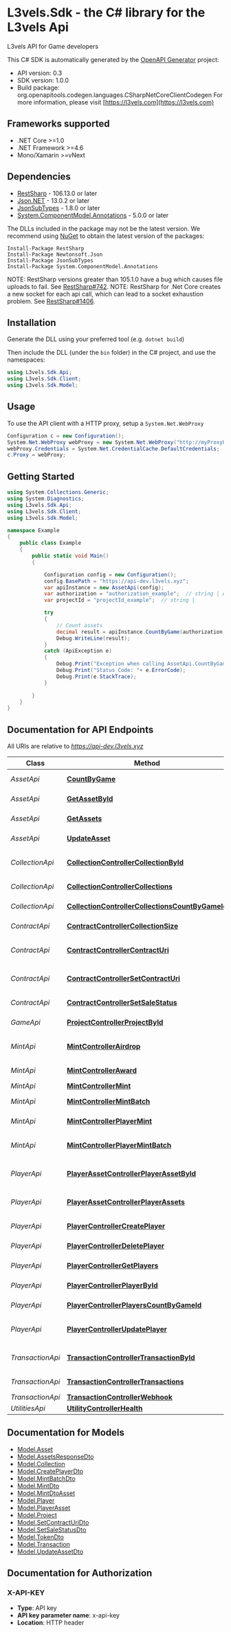 # L3vels.Sdk - the C# library for the L3vels Api

L3vels API for Game developers

This C# SDK is automatically generated by the [OpenAPI Generator](https://openapi-generator.tech) project:

- API version: 0.3
- SDK version: 1.0.0
- Build package: org.openapitools.codegen.languages.CSharpNetCoreClientCodegen
    For more information, please visit [https://l3vels.com](https://l3vels.com)

<a name="frameworks-supported"></a>
## Frameworks supported
- .NET Core >=1.0
- .NET Framework >=4.6
- Mono/Xamarin >=vNext

<a name="dependencies"></a>
## Dependencies

- [RestSharp](https://www.nuget.org/packages/RestSharp) - 106.13.0 or later
- [Json.NET](https://www.nuget.org/packages/Newtonsoft.Json/) - 13.0.2 or later
- [JsonSubTypes](https://www.nuget.org/packages/JsonSubTypes/) - 1.8.0 or later
- [System.ComponentModel.Annotations](https://www.nuget.org/packages/System.ComponentModel.Annotations) - 5.0.0 or later

The DLLs included in the package may not be the latest version. We recommend using [NuGet](https://docs.nuget.org/consume/installing-nuget) to obtain the latest version of the packages:
```
Install-Package RestSharp
Install-Package Newtonsoft.Json
Install-Package JsonSubTypes
Install-Package System.ComponentModel.Annotations
```

NOTE: RestSharp versions greater than 105.1.0 have a bug which causes file uploads to fail. See [RestSharp#742](https://github.com/restsharp/RestSharp/issues/742).
NOTE: RestSharp for .Net Core creates a new socket for each api call, which can lead to a socket exhaustion problem. See [RestSharp#1406](https://github.com/restsharp/RestSharp/issues/1406).

<a name="installation"></a>
## Installation
Generate the DLL using your preferred tool (e.g. `dotnet build`)

Then include the DLL (under the `bin` folder) in the C# project, and use the namespaces:
```csharp
using L3vels.Sdk.Api;
using L3vels.Sdk.Client;
using L3vels.Sdk.Model;
```
<a name="usage"></a>
## Usage

To use the API client with a HTTP proxy, setup a `System.Net.WebProxy`
```csharp
Configuration c = new Configuration();
System.Net.WebProxy webProxy = new System.Net.WebProxy("http://myProxyUrl:80/");
webProxy.Credentials = System.Net.CredentialCache.DefaultCredentials;
c.Proxy = webProxy;
```

<a name="getting-started"></a>
## Getting Started

```csharp
using System.Collections.Generic;
using System.Diagnostics;
using L3vels.Sdk.Api;
using L3vels.Sdk.Client;
using L3vels.Sdk.Model;

namespace Example
{
    public class Example
    {
        public static void Main()
        {

            Configuration config = new Configuration();
            config.BasePath = "https://api-dev.l3vels.xyz";
            var apiInstance = new AssetApi(config);
            var authorization = "authorization_example";  // string | API key is associated with multiple projects. Please include it in to use developers API.
            var projectId = "projectId_example";  // string | 

            try
            {
                // Count assets
                decimal result = apiInstance.CountByGame(authorization, projectId);
                Debug.WriteLine(result);
            }
            catch (ApiException e)
            {
                Debug.Print("Exception when calling AssetApi.CountByGame: " + e.Message );
                Debug.Print("Status Code: "+ e.ErrorCode);
                Debug.Print(e.StackTrace);
            }

        }
    }
}
```

<a name="documentation-for-api-endpoints"></a>
## Documentation for API Endpoints

All URIs are relative to *https://api-dev.l3vels.xyz*

Class | Method | HTTP request | Description
------------ | ------------- | ------------- | -------------
*AssetApi* | [**CountByGame**](docs/AssetApi.md#countbygame) | **GET** /v1/asset/count/{project_id} | Count assets
*AssetApi* | [**GetAssetById**](docs/AssetApi.md#getassetbyid) | **GET** /v1/asset/{project_id}/{id} | Retrieve asset by ID
*AssetApi* | [**GetAssets**](docs/AssetApi.md#getassets) | **GET** /v1/asset | Retrieve assets
*AssetApi* | [**UpdateAsset**](docs/AssetApi.md#updateasset) | **PATCH** /v1/asset/{id} | Update asset
*CollectionApi* | [**CollectionControllerCollectionById**](docs/CollectionApi.md#collectioncontrollercollectionbyid) | **GET** /v1/collection/{project_id}/{id} | Retrieve collection by ID
*CollectionApi* | [**CollectionControllerCollections**](docs/CollectionApi.md#collectioncontrollercollections) | **GET** /v1/collection | Retrieve collections
*CollectionApi* | [**CollectionControllerCollectionsCountByGameId**](docs/CollectionApi.md#collectioncontrollercollectionscountbygameid) | **GET** /v1/collection/count/{project_id} | Count collections
*ContractApi* | [**ContractControllerCollectionSize**](docs/ContractApi.md#contractcontrollercollectionsize) | **GET** /v1/contract/collection-size | Collection size
*ContractApi* | [**ContractControllerContractUri**](docs/ContractApi.md#contractcontrollercontracturi) | **GET** /v1/contract/contract-uri | Get Contract URI
*ContractApi* | [**ContractControllerSetContractUri**](docs/ContractApi.md#contractcontrollersetcontracturi) | **PUT** /v1/contract/contract-uri | Update Contract URI
*ContractApi* | [**ContractControllerSetSaleStatus**](docs/ContractApi.md#contractcontrollersetsalestatus) | **PUT** /v1/contract/sale-status | Update Sale status
*GameApi* | [**ProjectControllerProjectById**](docs/GameApi.md#projectcontrollerprojectbyid) | **GET** /v1/game/{id} | Retrieve Game
*MintApi* | [**MintControllerAirdrop**](docs/MintApi.md#mintcontrollerairdrop) | **POST** /v1/mint/airdrop | Airdrop asset to player
*MintApi* | [**MintControllerAward**](docs/MintApi.md#mintcontrolleraward) | **POST** /v1/mint/award | Award asset to player
*MintApi* | [**MintControllerMint**](docs/MintApi.md#mintcontrollermint) | **POST** /v1/mint | Mint asset
*MintApi* | [**MintControllerMintBatch**](docs/MintApi.md#mintcontrollermintbatch) | **POST** /v1/mint/batch | Batch mint assets
*MintApi* | [**MintControllerPlayerMint**](docs/MintApi.md#mintcontrollerplayermint) | **POST** /v1/mint/player | Mint asset by player
*MintApi* | [**MintControllerPlayerMintBatch**](docs/MintApi.md#mintcontrollerplayermintbatch) | **POST** /v1/mint/batch-player | Batch mint assets by player
*PlayerApi* | [**PlayerAssetControllerPlayerAssetById**](docs/PlayerApi.md#playerassetcontrollerplayerassetbyid) | **GET** /v1/player-asset/{project_id}/{id} | Retrieve player asset by ID
*PlayerApi* | [**PlayerAssetControllerPlayerAssets**](docs/PlayerApi.md#playerassetcontrollerplayerassets) | **GET** /v1/player-asset | Retrieve player assets
*PlayerApi* | [**PlayerControllerCreatePlayer**](docs/PlayerApi.md#playercontrollercreateplayer) | **POST** /v1/player | Create new player
*PlayerApi* | [**PlayerControllerDeletePlayer**](docs/PlayerApi.md#playercontrollerdeleteplayer) | **DELETE** /v1/player | Delete a Player
*PlayerApi* | [**PlayerControllerGetPlayers**](docs/PlayerApi.md#playercontrollergetplayers) | **GET** /v1/player | Retrieve players
*PlayerApi* | [**PlayerControllerPlayerById**](docs/PlayerApi.md#playercontrollerplayerbyid) | **GET** /v1/player/{project_id}/{id} | Retrieve player by ID
*PlayerApi* | [**PlayerControllerPlayersCountByGameId**](docs/PlayerApi.md#playercontrollerplayerscountbygameid) | **GET** /v1/player/count/{project_id} | Count players
*PlayerApi* | [**PlayerControllerUpdatePlayer**](docs/PlayerApi.md#playercontrollerupdateplayer) | **PUT** /v1/player | Update an existing Player
*TransactionApi* | [**TransactionControllerTransactionById**](docs/TransactionApi.md#transactioncontrollertransactionbyid) | **GET** /v1/transaction/{project_id}/{id} | Retrieve Transaction by ID
*TransactionApi* | [**TransactionControllerTransactions**](docs/TransactionApi.md#transactioncontrollertransactions) | **GET** /v1/transaction | Retrieve transactions
*TransactionApi* | [**TransactionControllerWebhook**](docs/TransactionApi.md#transactioncontrollerwebhook) | **POST** /v1/transaction/webhook | 
*UtilitiesApi* | [**UtilityControllerHealth**](docs/UtilitiesApi.md#utilitycontrollerhealth) | **GET** /v1/utilities/health | 


<a name="documentation-for-models"></a>
## Documentation for Models

 - [Model.Asset](docs/Asset.md)
 - [Model.AssetsResponseDto](docs/AssetsResponseDto.md)
 - [Model.Collection](docs/Collection.md)
 - [Model.CreatePlayerDto](docs/CreatePlayerDto.md)
 - [Model.MintBatchDto](docs/MintBatchDto.md)
 - [Model.MintDto](docs/MintDto.md)
 - [Model.MintDtoAsset](docs/MintDtoAsset.md)
 - [Model.Player](docs/Player.md)
 - [Model.PlayerAsset](docs/PlayerAsset.md)
 - [Model.Project](docs/Project.md)
 - [Model.SetContractUriDto](docs/SetContractUriDto.md)
 - [Model.SetSaleStatusDto](docs/SetSaleStatusDto.md)
 - [Model.TokenDto](docs/TokenDto.md)
 - [Model.Transaction](docs/Transaction.md)
 - [Model.UpdateAssetDto](docs/UpdateAssetDto.md)


<a name="documentation-for-authorization"></a>
## Documentation for Authorization

<a name="X-API-KEY"></a>
### X-API-KEY

- **Type**: API key
- **API key parameter name**: x-api-key
- **Location**: HTTP header

